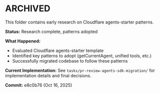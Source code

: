 # ARCHIVED

This folder contains early research on Cloudflare agents-starter patterns.

**Status:** Research complete, patterns adopted

**What Happened:**
- Evaluated Cloudflare agents-starter template
- Identified key patterns to adopt (getCurrentAgent, unified tools, etc.)
- Successfully migrated codebase to follow these patterns

**Current Implementation:**
See `tasks/pr-review-agents-sdk-migration/` for implementation details and final decisions.

**Commit:** e8c0b76 (Oct 16, 2025)
